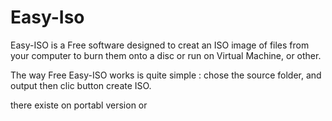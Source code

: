 # Easy-Iso

Easy-ISO is a Free software designed to creat an ISO image of files from your computer to burn them onto a disc or run on Virtual Machine, or other.

The way Free Easy-ISO works is quite simple : chose the source folder, and output then clic button create ISO.

there existe on portabl version or 
